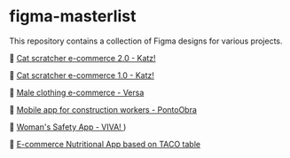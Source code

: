 # figma-masterlist
This repository contains a collection of Figma designs for various projects.

📧 [Cat scratcher e-commerce 2.0 - Katz!](https://www.figma.com/design/8u8ErULfYxUYc9QdZf4zIG/KATZ-2025?node-id=0-1&t=A6EbGBioDgaOCzZZ-1)

📧 [Cat scratcher e-commerce 1.0 - Katz!](https://www.figma.com/file/4ZiCIvqxdkD3wbEZyXyrGV/KATZ?type=design&node-id=0%3A1&mode=design&t=22pcPhamRCqXluAL-1)

📧 [Male clothing e-commerce - Versa](https://www.figma.com/file/XHBmXmzN0J808Strsn4dvi/VERSA-%2F%2F-LANDING-PG?type=design&mode=design&t=22pcPhamRCqXluAL-1)

📧 [Mobile app for construction workers - PontoObra ](https://www.figma.com/design/xlr6UL5uIvEdww5zob12GB/Untitled?node-id=0-1&t=MXHobchKZXud5Sga-1)

📧 [Woman's Safety App - VIVA! ](https://www.figma.com/design/bqqQISmBEGGVpfzCtQTvPR/Seguran%C3%A7a-da-mulher?node-id=0-1&t=Y6rHBL1LD5EXJc8p-1))

📧 [E-commerce Nutritional App based on TACO table](https://www.figma.com/design/zqm22lA4IM4haMtqJNPmxK/TacoTrak--Copy-?node-id=0-1&t=2iNxmI6av5jrzyn3-1)

